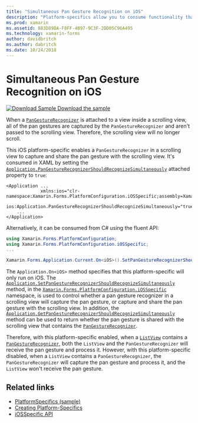 ```yaml
---
title: "Simultaneous Pan Gesture Recognition on iOS"
description: "Platform-specifics allow you to consume functionality that's only available on a specific platform, without implementing custom renderers or effects. This article explains how to consume the iOS platform-specific that enables simultaneous pan gesture recognition to be used in an application."
ms.prod: xamarin
ms.assetid: 883D89DA-F8FF-4B97-9C3F-2DD05C96A495
ms.technology: xamarin-forms
author: davidbritch
ms.author: dabritch
ms.date: 10/24/2018
---
```


# Simultaneous Pan Gesture Recognition on iOS

[![Download Sample](~/media/shared/download.png) Download the sample](https://docs.microsoft.com/samples/xamarin/xamarin-forms-samples/userinterface-platformspecifics)

When a [`PanGestureRecognizer`](xref:Xamarin.Forms.PanGestureRecognizer) is attached to a view inside a scrolling view, all of the pan gestures are captured by the `PanGestureRecognizer` and aren't passed to the scrolling view. Therefore, the scrolling view will no longer scroll.

This iOS platform-specific enables a `PanGestureRecognizer` in a scrolling view to capture and share the pan gesture with the scrolling view. It's consumed in XAML by setting the [`Application.PanGestureRecognizerShouldRecognizeSimultaneously`](xref:Xamarin.Forms.PlatformConfiguration.iOSSpecific.Application.PanGestureRecognizerShouldRecognizeSimultaneouslyProperty) attached property to `true`:

```xaml
<Application ...
             xmlns:ios="clr-namespace:Xamarin.Forms.PlatformConfiguration.iOSSpecific;assembly=Xamarin.Forms.Core"
             ios:Application.PanGestureRecognizerShouldRecognizeSimultaneously="true">
    ...
</Application>
```

Alternatively, it can be consumed from C# using the fluent API:

```csharp
using Xamarin.Forms.PlatformConfiguration;
using Xamarin.Forms.PlatformConfiguration.iOSSpecific;
...

Xamarin.Forms.Application.Current.On<iOS>().SetPanGestureRecognizerShouldRecognizeSimultaneously(true);
```

The `Application.On<iOS>` method specifies that this platform-specific will only run on iOS. The [`Application.SetPanGestureRecognizerShouldRecognizeSimultaneously`](xref:Xamarin.Forms.PlatformConfiguration.iOSSpecific.Application.SetPanGestureRecognizerShouldRecognizeSimultaneously(Xamarin.Forms.IPlatformElementConfiguration{Xamarin.Forms.PlatformConfiguration.iOS,Xamarin.Forms.Application},System.Boolean)) method, in the [`Xamarin.Forms.PlatformConfiguration.iOSSpecific`](xref:Xamarin.Forms.PlatformConfiguration.iOSSpecific) namespace, is used to control whether a pan gesture recognizer in a scrolling view will capture the pan gesture, or capture and share the pan gesture with the scrolling view. In addition, the [`Application.GetPanGestureRecognizerShouldRecognizeSimultaneously`](xref:Xamarin.Forms.PlatformConfiguration.iOSSpecific.Application.GetPanGestureRecognizerShouldRecognizeSimultaneously(Xamarin.Forms.IPlatformElementConfiguration{Xamarin.Forms.PlatformConfiguration.iOS,Xamarin.Forms.Application})) method can be used to return whether the pan gesture is shared with the scrolling view that contains the [`PanGestureRecognizer`](xref:Xamarin.Forms.PanGestureRecognizer).

Therefore, with this platform-specific enabled, when a [`ListView`](xref:Xamarin.Forms.ListView) contains a [`PanGestureRecognizer`](xref:Xamarin.Forms.PanGestureRecognizer), both the `ListView` and the `PanGestureRecognizer` will receive the pan gesture and process it. However, with this platform-specific disabled, when a `ListView` contains a `PanGestureRecognizer`, the `PanGestureRecognizer` will capture the pan gesture and process it, and the `ListView` won't receive the pan gesture.

## Related links

- [PlatformSpecifics (sample)](https://docs.microsoft.com/samples/xamarin/xamarin-forms-samples/userinterface-platformspecifics)
- [Creating Platform-Specifics](~/xamarin-forms/platform/platform-specifics/index.md#creating-platform-specifics)
- [iOSSpecific API](xref:Xamarin.Forms.PlatformConfiguration.iOSSpecific)
